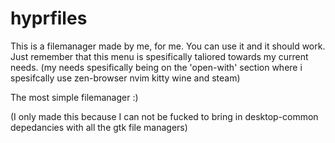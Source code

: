 # hyprfiles

This is a filemanager made by me, for me. You can use it and it should work. Just remember that this menu is spesifically taliored towards my current needs. (my needs spesifically being on the 'open-with' section where i spesifcally use zen-browser nvim kitty wine and steam)

The most simple filemanager :)

(I only made this because I can not be fucked to bring in desktop-common depedancies with all the gtk file managers)
